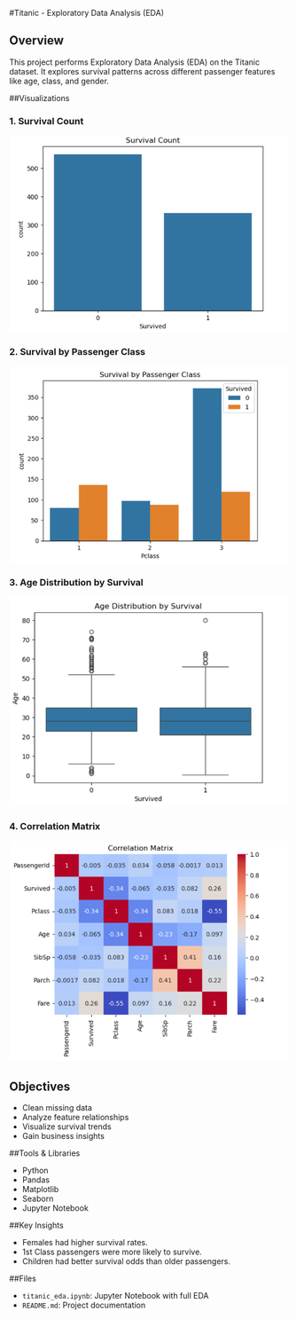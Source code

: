 #Titanic - Exploratory Data Analysis (EDA)
##  Overview
This project performs Exploratory Data Analysis (EDA) on the Titanic dataset. It explores survival patterns across different passenger features like age, class, and gender.

##Visualizations

### 1. Survival Count
![Survival Count](images/survival_count.png)

### 2. Survival by Passenger Class
![Survival by Class](images/survival_by_class.png)

### 3. Age Distribution by Survival
![Age Distribution](images/age_distribution_by_survival.png)

### 4. Correlation Matrix
![Correlation Matrix](images/correlation_matrix.png)

## Objectives
- Clean missing data
- Analyze feature relationships
- Visualize survival trends
- Gain business insights

##Tools & Libraries
- Python
- Pandas
- Matplotlib
- Seaborn
- Jupyter Notebook

##Key Insights
- Females had higher survival rates.
- 1st Class passengers were more likely to survive.
- Children had better survival odds than older passengers.

##Files
- `titanic_eda.ipynb`: Jupyter Notebook with full EDA
- `README.md`: Project documentation
